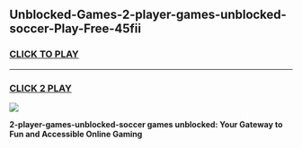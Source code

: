
## Unblocked-Games-2-player-games-unblocked-soccer-Play-Free-45fii
<h3>
<a href="https://premium76.site?title=2-player-games-unblocked-soccer&ref=23A">CLICK TO PLAY</a></h3>
<hr>

<h3>
<a href="https://premium76.site?title=2-player-games-unblocked-soccer&ref=23A">CLICK 2 PLAY</a>
  
</h3>

<a href="https://premium76.site?title=2-player-games-unblocked-soccer&ref=23A"><img src="https://clearcache.store/games.png"></a>


**2-player-games-unblocked-soccer games unblocked: Your Gateway to Fun and Accessible Online Gaming**

